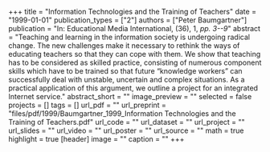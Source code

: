+++
title = "Information Technologies and the Training of Teachers"
date = "1999-01-01"
publication_types = ["2"]
authors = ["Peter Baumgartner"]
publication = "In: Educational Media International, (36), 1, _pp. 3--9_"
abstract = "Teaching and learning in the information society is undergoing radical change. The new challenges make it necessary to rethink the ways of educating teachers so that they can cope with them. We show that teaching has to be considered as skilled practice, consisting of numerous component skills which have to be trained so that future “knowledge workers” can successfully deal with unstable, uncertain and complex situations. As a practical application of this argument, we outline a project for an integrated Internet service."
abstract_short = ""
image_preview = ""
selected = false
projects = []
tags = []
url_pdf = ""
url_preprint = "files/pdf/1999/Baumgartner_1999_Information Technologies and the Training of Teachers.pdf"
url_code = ""
url_dataset = ""
url_project = ""
url_slides = ""
url_video = ""
url_poster = ""
url_source = ""
math = true
highlight = true
[header]
image = ""
caption = ""
+++
